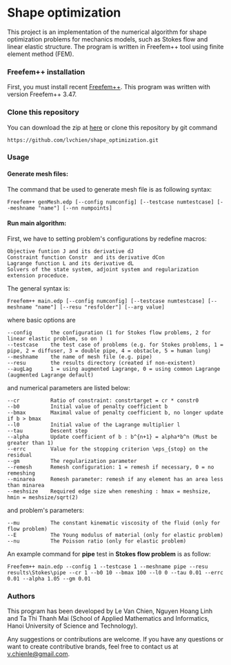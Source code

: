 # Shape optimization
This project is an implementation of the numerical algorithm for shape optimization problems for mechanics models, such as Stokes flow and linear elastic structure. The program is written in Freefem++ tool using finite element method (FEM).

### Freefem++ installation
First, you must install recent [Freefem++](http://www.freefem.org/ff++/). This program was written with version Freefem++ 3.47. 

### Clone this repository
You can download the zip at [here](https://github.com/lvchien/shape_optimization/archive/master.zip) or clone this repository by git command
```
https://github.com/lvchien/shape_optimization.git
```

### Usage
#### Generate mesh files:
The command that be used to generate mesh file is as following syntax:
```
Freefem++ genMesh.edp [--config numconfig] [--testcase numtestcase] [--meshname "name"] [--nn numpoints] 
```

#### Run main algorithm:
First, we have to setting problem's configurations by redefine macros:
```
Objective funtion J and its derivative dJ
Constraint function Constr  and its derivative dCon
Lagrange function L and its derivative dL
Solvers of the state system, adjoint system and regularization extension proceduce.
```

The general syntax is:
```
Freefem++ main.edp [--config numconfig] [--testcase numtestcase] [--meshname "name"] [--resu "resfolder"] [--arg value]
```
where basic options are
```
--config      the configuration (1 for Stokes flow problems, 2 for linear elastic problem, so on )
--testcase    the test case of problems (e.g. for Stokes problems, 1 = pipe, 2 = diffuser, 3 = double pipe, 4 = obstacle, 5 = human lung)
--meshname    the name of mesh file (e.g. pipe)
--resu        the results directory (created if non-existent)
--augLag      1 = using augmented Lagrange, 0 = using common Lagrange (augmented Lagrange default)
```
and numerical parameters are listed below:
```
--cr          Ratio of constraint: constrtarget = cr * constr0
--b0          Initial value of penalty coefficient b
--bmax        Maximal value of penalty coefficient b, no longer update if b > bmax
--l0          Initial value of the Lagrange multiplier l
--tau         Descent step
--alpha       Update coefficient of b : b^{n+1} = alpha*b^n (Must be greater than 1)
--errc        Value for the stopping criterion \eps_{stop} on the residual
--gm          The regularization parameter
--remesh      Remesh configuration: 1 = remesh if necessary, 0 = no remeshing
--minarea     Remesh parameter: remesh if any element has an area less than minarea
--meshsize    Required edge size when remeshing : hmax = meshsize, hmin = meshsize/sqrt(2)
```
and problem's parameters:
```
--mu          The constant kinematic viscosity of the fluid (only for flow problem)
--E           The Young modulus of material (only for elastic problem)
--nu          The Poisson ratio (only for elastic problem)
```

An example command for **pipe** test in **Stokes flow problem** is as follow:
```
Freefem++ main.edp --config 1 --testcase 1 --meshname pipe --resu results\Stokes\pipe --cr 1 --b0 10 --bmax 100 --l0 0 --tau 0.01 --errc 0.01 --alpha 1.05 --gm 0.01
```

### Authors
This program has been developed by Le Van Chien, Nguyen Hoang Linh and Ta Thi Thanh Mai (School of Applied Mathematics and Informatics, Hanoi University of Science and Technology).

Any suggestions or contributions are welcome. If you have any questions or want to create contributive brands, feel free to contact us at v.chienle@gmail.com.
